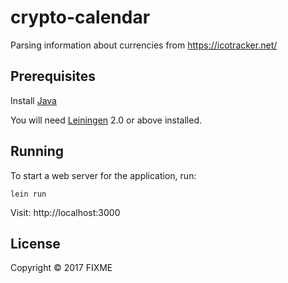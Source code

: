 # crypto-calendar
Parsing information about currencies from https://icotracker.net/

## Prerequisites
Install [Java][1]

[1]: https://www.java.com

You will need [Leiningen][1] 2.0 or above installed.

[1]: https://github.com/technomancy/leiningen

## Running

To start a web server for the application, run:

    lein run
Visit:
    http://localhost:3000

## License

Copyright © 2017 FIXME
